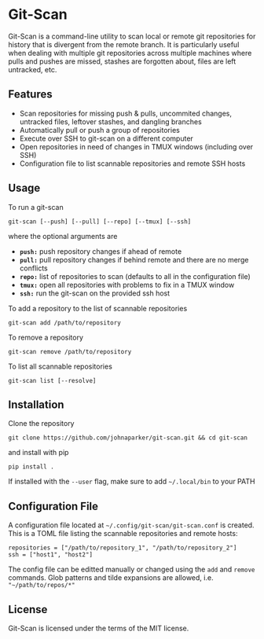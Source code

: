 # Git-Scan
Git-Scan is a command-line utility to scan local or remote git repositories for history that is divergent from the remote branch.
It is particularly useful when dealing with multiple git repositories across multiple machines where pulls and pushes are missed, stashes are forgotten about, files are left untracked, etc.

## Features
+ Scan repositories for missing push & pulls, uncommited changes, untracked files, leftover stashes, and dangling branches
+ Automatically pull or push a group of repositories
+ Execute over SSH to git-scan on a different computer
+ Open repositories in need of changes in TMUX windows (including over SSH)
+ Configuration file to list scannable repositories and remote SSH hosts

## Usage
To run a git-scan
```
git-scan [--push] [--pull] [--repo] [--tmux] [--ssh]
```
where the optional arguments are
+ **``push:``**   push repository changes if ahead of remote
+ **``pull:``**   pull repository changes if behind remote and there are no merge conflicts
+ **``repo:``**   list of repositories to scan (defaults to all in the configuration file)
+ **``tmux:``**   open all repositories with problems to fix in a TMUX window
+ **``ssh:``**    run the git-scan on the provided ssh host

To add a repository to the list of scannable repositories
```
git-scan add /path/to/repository
```
To remove a repository
```
git-scan remove /path/to/repository
```
To list all scannable repositories
```
git-scan list [--resolve]
```

## Installation
Clone the repository
```shell
git clone https://github.com/johnaparker/git-scan.git && cd git-scan
```
and install with pip
```shell
pip install .
```
If installed with the ``--user`` flag, make sure to add ``~/.local/bin`` to your PATH

## Configuration File
A configuration file located at ``~/.config/git-scan/git-scan.conf`` is created.
This is a TOML file listing the scannable repositories and remote hosts:
```
repositories = ["/path/to/repository_1", "/path/to/repository_2"]
ssh = ["host1", "host2"]
```
The config file can be editted manually or changed using the ``add`` and ``remove`` commands.
Glob patterns and tilde expansions are allowed, i.e. ``"~/path/to/repos/*"``

## License
Git-Scan is licensed under the terms of the MIT license.

